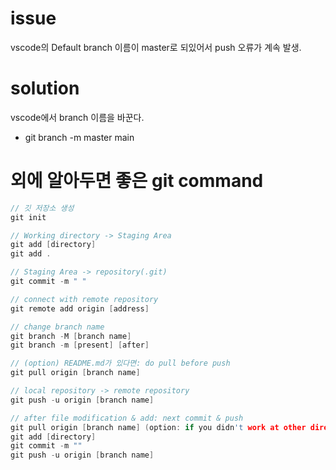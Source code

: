 # issue
vscode의 Default branch 이름이 master로 되있어서 push 오류가 계속 발생. 

# solution
vscode에서 branch 이름을 바꾼다. 
- git branch -m master main 

# 외에 알아두면 좋은 git command 

``` cpp
// 깃 저장소 생성 
git init 

// Working directory -> Staging Area 
git add [directory]
git add . 

// Staging Area -> repository(.git)
git commit -m " " 

// connect with remote repository
git remote add origin [address]

// change branch name
git branch -M [branch name]
git branch -m [present] [after]

// (option) README.md가 있다면: do pull before push
git pull origin [branch name]

// local repository -> remote repository
git push -u origin [branch name]

// after file modification & add: next commit & push
git pull origin [branch name] (option: if you didn't work at other directory, you don't need to do it)
git add [directory]
git commit -m ""
git push -u origin [branch name]
```
